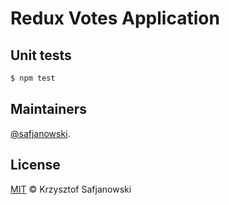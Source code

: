 # Redux Votes Application

## Unit tests

```sh
$ npm test
```

## Maintainers

[@safjanowski](https://github.com/safjanowski).

## License

[MIT](LICENSE) © Krzysztof Safjanowski
